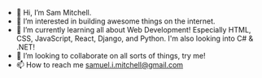 - 👋 Hi, I’m Sam Mitchell.
- 👀 I’m interested in building awesome things on the internet.
- 🌱 I’m currently learning all about Web Development!  Especially HTML, CSS, JavaScript, React, Django, and Python.  I'm also looking into C# & .NET!
- 💞️ I’m looking to collaborate on all sorts of things, try me!
- 📫 How to reach me samuel.i.mitchell@gmail.com

<!---
simitchell/simitchell is a ✨ special ✨ repository because its `README.md` (this file) appears on your GitHub profile.
You can click the Preview link to take a look at your changes.
--->
